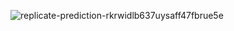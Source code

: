 ![replicate-prediction-rkrwidlb637uysaff47fbrue5e](https://github.com/vangogih/FastMigrations.Json.Net/assets/30757221/53c093c2-88e2-459a-ae25-6ea09f8eb70e)
